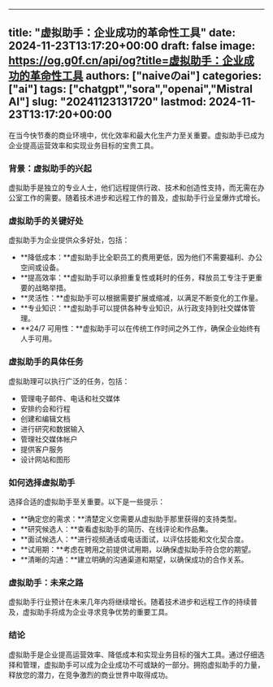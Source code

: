 
---
title: "虚拟助手：企业成功的革命性工具"
date: 2024-11-23T13:17:20+00:00
draft: false
image: https://og.g0f.cn/api/og?title=虚拟助手：企业成功的革命性工具
authors: ["naiveのai"]
categories: ["ai"]
tags: ["chatgpt","sora","openai","Mistral AI"]
slug: "20241123131720"
lastmod: 2024-11-23T13:17:20+00:00
---
在当今快节奏的商业环境中，优化效率和最大化生产力至关重要。虚拟助手已成为企业提高运营效率和实现业务目标的宝贵工具。

### 背景：虚拟助手的兴起

虚拟助手是独立的专业人士，他们远程提供行政、技术和创造性支持，而无需在办公室工作的需要。随着技术进步和远程工作的普及，虚拟助手行业呈爆炸式增长。

### 虚拟助手的关键好处

虚拟助手为企业提供众多好处，包括：

- **降低成本：**虚拟助手比全职员工的费用更低，因为他们不需要福利、办公空间或设备。
- **提高效率：**虚拟助手可以承担重复性或耗时的任务，释放员工专注于更重要的战略举措。
- **灵活性：**虚拟助手可以根据需要扩展或缩减，以满足不断变化的工作量。
- **专业知识：**虚拟助手可以提供各种专业知识，从行政支持到社交媒体管理。
- **24/7 可用性：**虚拟助手可以在传统工作时间之外工作，确保企业始终有人手可用。

### 虚拟助手的具体任务

虚拟助理可以执行广泛的任务，包括：

- 管理电子邮件、电话和社交媒体
- 安排约会和行程
- 创建和编辑文档
- 进行研究和数据输入
- 管理社交媒体帐户
- 提供客户服务
- 设计网站和图形

### 如何选择虚拟助手

选择合适的虚拟助手至关重要。以下是一些提示：

- **确定您的需求：**清楚定义您需要从虚拟助手那里获得的支持类型。
- **研究候选人：**查看虚拟助手的简历、在线评论和作品集。
- **面试候选人：**进行视频通话或电话面试，以评估技能和文化契合度。
- **试用期：**考虑在聘用之前提供试用期，以确保虚拟助手符合您的期望。
- **清晰的沟通：**建立明确的沟通渠道和期望，以确保成功的合作关系。

### 虚拟助手：未来之路

虚拟助手行业预计在未来几年内将继续增长。随着技术进步和远程工作的持续普及，虚拟助手将成为企业寻求竞争优势的重要工具。

### 结论

虚拟助手是企业提高运营效率、降低成本和实现业务目标的强大工具。通过仔细选择和管理，虚拟助手可以成为企业成功不可或缺的一部分。拥抱虚拟助手的力量，释放您的潜力，在竞争激烈的商业世界中取得成功。